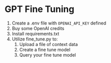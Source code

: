 # GPT Fine Tuning

1. Create a .env file with `OPENAI_API_KEY` defined
2. Buy some OpenAI credits
3. Install requirements.txt
4. Utilize fine_tune.py to:
    1. Upload a file of context data
    2. Create a fine tune model
    3. Query your fine tune model